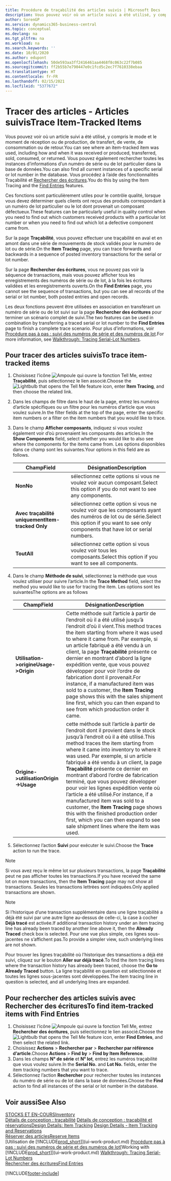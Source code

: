 ```yaml
---
title: Procédure de traçabilité des articles suivis | Microsoft Docs
description: Vous pouvez voir où un article suivi a été utilisé, y compris le mode et le moment de réception ou de production, de transfert, de vente, de consommation ou de retour. Vous pouvez également rechercher toutes les instances d’informations d’un numéro de série ou de lot particulier dans la base de données. Vous procédez à l’aide des fonctionnalités Traçabilité et Naviguer.
author: SorenGP
ms.service: dynamics365-business-central
ms.topic: conceptual
ms.devlang: na
ms.tgt_pltfrm: na
ms.workload: na
ms.search.keywords: ''
ms.date: 10/01/2020
ms.author: edupont
ms.openlocfilehash: 50de593aa3ff2416461aa4468f8c063c22f7b085
ms.sourcegitcommit: ff2b55b7e790447e0c1fcd5c2ec7f7610338ebaa
ms.translationtype: HT
ms.contentlocale: fr-FR
ms.lasthandoff: 02/15/2021
ms.locfileid: "5377672"
---
```

# <a name="trace-item-tracked-items"></a><span data-ttu-id="90223-105">Tracer des articles - Articles suivis</span><span class="sxs-lookup"><span data-stu-id="90223-105">Trace Item-Tracked Items</span></span>
<span data-ttu-id="90223-106">Vous pouvez voir où un article suivi a été utilisé, y compris le mode et le moment de réception ou de production, de transfert, de vente, de consommation ou de retour.</span><span class="sxs-lookup"><span data-stu-id="90223-106">You can see where an item-tracked item was used, including how and when it was received or produced, transferred, sold, consumed, or returned.</span></span> <span data-ttu-id="90223-107">Vous pouvez également rechercher toutes les instances d’informations d’un numéro de série ou de lot particulier dans la base de données.</span><span class="sxs-lookup"><span data-stu-id="90223-107">You can also find all current instances of a specific serial or lot number in the database.</span></span> <span data-ttu-id="90223-108">Vous procédez à l’aide des fonctionnalités Traçabilité et [Rechercher des écritures](ui-find-entries.md).</span><span class="sxs-lookup"><span data-stu-id="90223-108">You do this by using the Item Tracing and the [Find Entries](ui-find-entries.md) features.</span></span>  

<span data-ttu-id="90223-109">Ces fonctions sont particulièrement utiles pour le contrôle qualité, lorsque vous devez déterminer quels clients ont reçus des produits correspondant à un numéro de lot particulier ou le lot dont provenait un composant défectueux.</span><span class="sxs-lookup"><span data-stu-id="90223-109">These features can be particularly useful in quality control when you need to find out which customers received products with a particular lot number or when you need to find out which lot a defective component came from.</span></span>  

 <span data-ttu-id="90223-110">Sur la page **Traçabilité**, vous pouvez effectuer une traçabilité en aval et en amont dans une série de mouvements de stock validés pour le numéro de lot ou de série.</span><span class="sxs-lookup"><span data-stu-id="90223-110">On the **Item Tracing** page, you can trace forwards and backwards in a sequence of posted inventory transactions for the serial or lot number.</span></span>  

 <span data-ttu-id="90223-111">Sur la page **Rechercher des écritures**, vous ne pouvez pas voir la séquence de transactions, mais vous pouvez afficher tous les enregistrements des numéros de série ou de lot, à la fois les écritures validées et les enregistrements ouverts.</span><span class="sxs-lookup"><span data-stu-id="90223-111">On the **Find Entries** page, you cannot see the sequence of transactions, but you can see all records of the serial or lot number, both posted entries and open records.</span></span>  

 <span data-ttu-id="90223-112">Les deux fonctions peuvent être utilisées en association en transférant un numéro de série ou de lot suivi sur la page **Rechercher des écritures** pour terminer un scénario complet de suivi.</span><span class="sxs-lookup"><span data-stu-id="90223-112">The two features can be used in combination by transferring a traced serial or lot number to the **Find Entries** page to finish a complete trace scenario.</span></span> <span data-ttu-id="90223-113">Pour plus d’informations, voir [Procédure pas à pas : suivi des numéros de série et des numéros de lot](walkthrough-tracing-serial-lot-numbers.md).</span><span class="sxs-lookup"><span data-stu-id="90223-113">For more information, see [Walkthrough: Tracing Serial-Lot Numbers](walkthrough-tracing-serial-lot-numbers.md).</span></span>  

## <a name="to-trace-item-tracked-items"></a><span data-ttu-id="90223-114">Pour tracer des articles suivis</span><span class="sxs-lookup"><span data-stu-id="90223-114">To trace item-tracked items</span></span>  

1.  <span data-ttu-id="90223-115">Choisissez l’icône ![Ampoule qui ouvre la fonction Tell Me](media/ui-search/search_small.png "Dites-moi ce que vous voulez faire"), entrez **Traçabilité**, puis sélectionnez le lien associé.</span><span class="sxs-lookup"><span data-stu-id="90223-115">Choose the ![Lightbulb that opens the Tell Me feature](media/ui-search/search_small.png "Tell me what you want to do") icon, enter **Item Tracing**, and then choose the related link.</span></span>  
2.  <span data-ttu-id="90223-116">Dans les champs de filtre dans le haut de la page, entrez les numéros d’article spécifiques ou un filtre pour les numéros d’article que vous voulez suivre.</span><span class="sxs-lookup"><span data-stu-id="90223-116">In the filter fields at the top of the page, enter the specific item numbers or a filter on the item numbers that you would like to trace.</span></span>  
3.  <span data-ttu-id="90223-117">Dans le champ **Afficher composants**, indiquez si vous voulez également voir d’où provenaient les composants des articles.</span><span class="sxs-lookup"><span data-stu-id="90223-117">In the **Show Components** field, select whether you would like to also see where the components for the items came from.</span></span> <span data-ttu-id="90223-118">Les options disponibles dans ce champ sont les suivantes.</span><span class="sxs-lookup"><span data-stu-id="90223-118">Your options in this field are as follows.</span></span>  

    |<span data-ttu-id="90223-119">Champ</span><span class="sxs-lookup"><span data-stu-id="90223-119">Field</span></span>|<span data-ttu-id="90223-120">Désignation</span><span class="sxs-lookup"><span data-stu-id="90223-120">Description</span></span>|  
    |----------------------------------|---------------------------------------|  
    |<span data-ttu-id="90223-121">**Non**</span><span class="sxs-lookup"><span data-stu-id="90223-121">**No**</span></span>|<span data-ttu-id="90223-122">sélectionnez cette options si vous ne voulez voir aucun composant.</span><span class="sxs-lookup"><span data-stu-id="90223-122">Select this option if you do not want to see any components.</span></span>|  
    |<span data-ttu-id="90223-123">**Avec traçabilité uniquement**</span><span class="sxs-lookup"><span data-stu-id="90223-123">**Item-tracked Only**</span></span>|<span data-ttu-id="90223-124">sélectionnez cette option si vous ne voulez voir que les composants ayant des numéros de lot ou de série.</span><span class="sxs-lookup"><span data-stu-id="90223-124">Select this option if you want to see only components that have lot or serial numbers.</span></span>|  
    |<span data-ttu-id="90223-125">**Tout**</span><span class="sxs-lookup"><span data-stu-id="90223-125">**All**</span></span>|<span data-ttu-id="90223-126">sélectionnez cette option si vous voulez voir tous les composants.</span><span class="sxs-lookup"><span data-stu-id="90223-126">Select this option if you want to see all components.</span></span>|  

4.  <span data-ttu-id="90223-127">Dans le champ **Méthode de suivi**, sélectionnez la méthode que vous voulez utiliser pour suivre l’article.</span><span class="sxs-lookup"><span data-stu-id="90223-127">In the **Trace Method** field, select the method you would like to use for tracing the item.</span></span> <span data-ttu-id="90223-128">Les options sont les suivantes</span><span class="sxs-lookup"><span data-stu-id="90223-128">The options are as follows</span></span>  

    |<span data-ttu-id="90223-129">Champ</span><span class="sxs-lookup"><span data-stu-id="90223-129">Field</span></span>|<span data-ttu-id="90223-130">Désignation</span><span class="sxs-lookup"><span data-stu-id="90223-130">Description</span></span>|  
    |----------------------------------|---------------------------------------|  
    |<span data-ttu-id="90223-131">**Utilisation->origine**</span><span class="sxs-lookup"><span data-stu-id="90223-131">**Usage->Origin**</span></span>|<span data-ttu-id="90223-132">Cette méthode suit l’article à partir de l’endroit où il a été utilisé jusqu’à l’endroit d’où il vient.</span><span class="sxs-lookup"><span data-stu-id="90223-132">This method traces the item starting from where it was used to where it came from.</span></span> <span data-ttu-id="90223-133">Par exemple, si un article fabriqué a été vendu à un client, la page **Traçabilité** présente ce dernier en montrant d’abord la ligne expédition vente, que vous pouvez développer pour voir l’ordre de fabrication dont il provenait.</span><span class="sxs-lookup"><span data-stu-id="90223-133">For instance, if a manufactured item was sold to a customer, the **Item Tracing** page shows this with the sales shipment line first, which you can then expand to see from which production order it came.</span></span>|  
    |<span data-ttu-id="90223-134">**Origine->utilisation**</span><span class="sxs-lookup"><span data-stu-id="90223-134">**Origin->Usage**</span></span>|<span data-ttu-id="90223-135">cette méthode suit l’article à partir de l’endroit dont il provient dans le stock jusqu’à l’endroit où il a été utilisé.</span><span class="sxs-lookup"><span data-stu-id="90223-135">This method traces the item starting from where it came into inventory to where it was used.</span></span> <span data-ttu-id="90223-136">Par exemple, si un article fabriqué a été vendu à un client, la page **Traçabilité** présente ce dernier en montrant d’abord l’ordre de fabrication terminé, que vous pouvez développer pour voir les lignes expédition vente où l’article a été utilisé.</span><span class="sxs-lookup"><span data-stu-id="90223-136">For instance, if a manufactured item was sold to a customer, the **Item Tracing** page shows this with the finished production order first, which you can then expand to see sale shipment lines where the item was used.</span></span>|  

5.  <span data-ttu-id="90223-137">Sélectionnez l’action **Suivi** pour exécuter le suivi.</span><span class="sxs-lookup"><span data-stu-id="90223-137">Choose the **Trace** action to run the trace.</span></span>  

> [!NOTE]  
>  <span data-ttu-id="90223-138">Si vous avez reçu le même lot sur plusieurs transactions, la page **Traçabilité** peut ne pas afficher toutes les transactions.</span><span class="sxs-lookup"><span data-stu-id="90223-138">If you have received the same lot on more transactions, then the **Item Tracing** page may not show all transactions.</span></span> <span data-ttu-id="90223-139">Seules les transactions lettrées sont indiquées.</span><span class="sxs-lookup"><span data-stu-id="90223-139">Only applied transactions are shown.</span></span>  

> [!NOTE]  
>  <span data-ttu-id="90223-140">Si l’historique d’une transaction supplémentaire dans une ligne traçabilité a déjà été suivi par une autre ligne au-dessus de celle-ci, la case à cocher **Déjà tracé** est activée.</span><span class="sxs-lookup"><span data-stu-id="90223-140">If additional transaction history under an item tracing line has already been traced by another line above it, then the **Already Traced** check box is selected.</span></span> <span data-ttu-id="90223-141">Pour une vue plus simple, ces lignes sous-jacentes ne s’affichent pas.</span><span class="sxs-lookup"><span data-stu-id="90223-141">To provide a simpler view, such underlying lines are not shown.</span></span>  
>   
>  <span data-ttu-id="90223-142">Pour trouver les lignes traçabilité où l’historique des transactions a déjà été suivi, cliquez sur le bouton **Aller sur déjà tracé**.</span><span class="sxs-lookup"><span data-stu-id="90223-142">To find the item tracing lines where the transaction history has already been traced, choose the **Go to Already Traced** button.</span></span> <span data-ttu-id="90223-143">La ligne traçabilité en question est sélectionnée et toutes les lignes sous-jacentes sont développées.</span><span class="sxs-lookup"><span data-stu-id="90223-143">The item tracing line in question is selected, and all underlying lines are expanded.</span></span>  

## <a name="to-find-item-tracked-items-with-find-entries"></a><span data-ttu-id="90223-144">Pour rechercher des articles suivis avec Rechercher des écritures</span><span class="sxs-lookup"><span data-stu-id="90223-144">To find item-tracked items with Find Entries</span></span>  

1. <span data-ttu-id="90223-145">Choisissez l’icône ![Ampoule qui ouvre la fonction Tell Me](media/ui-search/search_small.png "Dites-moi ce que vous voulez faire"), entrez **Rechercher des écritures**, puis sélectionnez le lien associé.</span><span class="sxs-lookup"><span data-stu-id="90223-145">Choose the ![Lightbulb that opens the Tell Me feature](media/ui-search/search_small.png "Tell me what you want to do") icon, enter **Find Entries**, and then select the related link.</span></span>  
2. <span data-ttu-id="90223-146">Choisissez **Actions** > **Rechercher par** > **Rechercher par référence d’article**.</span><span class="sxs-lookup"><span data-stu-id="90223-146">Choose **Actions** > **Find by** > **Find by Item Reference**.</span></span>
3. <span data-ttu-id="90223-147">Dans les champs **N° de série** et **N° lot**, entrez les numéros traçabilité que vous voulez suivre.</span><span class="sxs-lookup"><span data-stu-id="90223-147">In the **Serial No.** and **Lot No.** fields, enter the item tracking numbers that you want to trace.</span></span>  
4. <span data-ttu-id="90223-148">Sélectionnez l’action **Rechercher** pour rechercher toutes les instances du numéro de série ou de lot dans la base de données.</span><span class="sxs-lookup"><span data-stu-id="90223-148">Choose the **Find** action to find all instances of the serial or lot number in the database.</span></span>  

## <a name="see-also"></a><span data-ttu-id="90223-149">Voir aussi</span><span class="sxs-lookup"><span data-stu-id="90223-149">See Also</span></span>  
[<span data-ttu-id="90223-150">STOCKS ET EN-COURS</span><span class="sxs-lookup"><span data-stu-id="90223-150">Inventory</span></span>](inventory-manage-inventory.md)  
<span data-ttu-id="90223-151">[Détails de conception : traçabilité](design-details-item-tracking.md)
[Détails de conception : traçabilité et réservations](design-details-item-tracking-and-reservations.md)</span><span class="sxs-lookup"><span data-stu-id="90223-151">[Design Details: Item Tracking](design-details-item-tracking.md)
[Design Details - Item Tracking and Reservations](design-details-item-tracking-and-reservations.md)</span></span>  
[<span data-ttu-id="90223-152">Réserver des articles</span><span class="sxs-lookup"><span data-stu-id="90223-152">Reserve Items</span></span>](inventory-how-to-reserve-items.md)  
<span data-ttu-id="90223-153">[Utilisation de [!INCLUDE[prod_short](includes/prod_short.md)]](ui-work-product.md)
[Procédure pas à pas : suivi des numéros de série et des numéros de lot](walkthrough-tracing-serial-lot-numbers.md)</span><span class="sxs-lookup"><span data-stu-id="90223-153">[Working with [!INCLUDE[prod_short](includes/prod_short.md)]](ui-work-product.md)
[Walkthrough: Tracing Serial-Lot Numbers](walkthrough-tracing-serial-lot-numbers.md)</span></span>  
[<span data-ttu-id="90223-154">Rechercher des écritures</span><span class="sxs-lookup"><span data-stu-id="90223-154">Find Entries</span></span>](ui-find-entries.md)  


[!INCLUDE[footer-include](includes/footer-banner.md)]